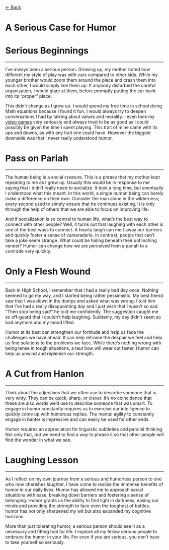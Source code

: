 [<- Back](https://vhcblade.com/#/blog/life/serious_humor)
# A Serious Case for Humor

# Serious Beginnings
--------------------

I’ve always been a serious person. Growing up, my mother noted how different my style of play was with cars compared to other kids. While my younger brother would zoom them around the place and crash them into each other, I would simply line them up. If anybody disturbed the careful organization, I would glare at them, before promptly putting the car back into its “proper” place. 

This didn’t change as I grew up. I would spend my free time in school doing Math equations because I found it fun. I would always try to deepen conversations I had by talking about values and morality. I even took my [video games](https://vhcblade.com/#/blog/games/git_gud) very seriously and always tried to be as good as I could possibly be given the time I spent playing. This trait of mine came with its ups and downs, as with any trait one could have. However the biggest downside was that I never really understood humor.

# Pass on Pariah
----------------

The human being is a social creature. This is a phrase that my mother kept repeating to me as I grew up. Usually this would be in response to me saying that I didn’t really need to socialize. It took a long time, but eventually I understood what this meant. In this world, a single human being can barely make a difference on their own. Consider the man alone in the wilderness; every second used to simply ensure that he continues existing. It is only through the help of others that we are able to focus on improving life.

And if socialization is so central to human life, what’s the best way to connect with other people? Well, it turns out that laughing with each other is one of the best ways to connect. A hearty laugh can melt away our barriers and quickly foster a sense of camaraderie. In contrast, people that can’t take a joke seem strange. What could be hiding beneath their unflinching veneer? Humor can change how we are perceived from a pariah to a comrade very quickly.

# Only a Flesh Wound
--------------------

Back in High School, I remember that I had a really bad day once. Nothing seemed to go my way, and I started being rather pessimistic. My best friend saw that I was down in the dumps and asked what was wrong. I told him that I’ve had a really disappointing day and I just wish that I wasn’t so sad. “Then stop being sad!” he told me confidently. The suggestion caught me so off-guard that I couldn’t help laughing. Suddenly, my day didn’t seem so bad anymore and my mood lifted.

Humor at its best can strengthen our fortitude and help us face the challenges we have ahead. It can help reframe the despair we feel and help us find solutions to the problems we face. While there’s nothing wrong with being tense in tough situations, a taut bow will wear out faster. Humor can help us unwind and replenish our strength.

# A Cut from Hanlon
-------------------

Think about the adjectives that we often use to describe someone that is very witty. They can be quick, sharp, or clever. It’s no coincidence that these are also words we’d use to describe someone that was smart. To engage in humor constantly requires us to exercise our intelligence to quickly come up with humorous replies. The mental agility to constantly engage in banter is impressive and can easily be used for other ends.

Humor requires an appreciation for linguistic subtleties and parallel thinking. Not only that, but we need to find a way to phrase it so that other people will find the wonder in what we see. 

# Laughing Lesson
-----------------

As I reflect on my own journey from a serious and humorless person to one who now cherishes laughter, I have come to realize the immense benefits of humor in our daily lives: Humor has allowed me to approach social situations with ease, breaking down barriers and fostering a sense of belonging. Humor grants us the ability to find light in darkness, easing our minds and providing the strength to face even the toughest of battles. humor has not only sharpened my wit but also expanded my cognitive horizons.

More than just tolerating humor, a serious person should see it as a necessary and fitting tool for life. I implore all my fellow serious people to embrace the humor in your life. For even if you are serious, you don’t have to take yourself so seriously.

